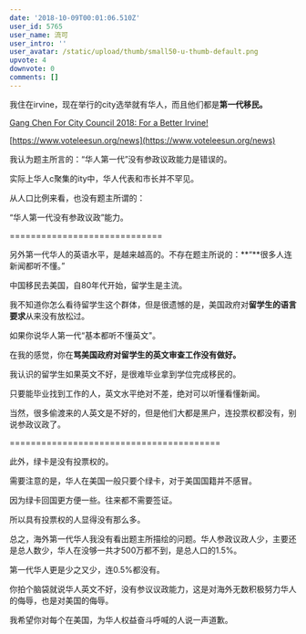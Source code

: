 ```yaml
---
date: '2018-10-09T00:01:06.510Z'
user_id: 5765
user_name: 流可
user_intro: ''
user_avatar: /static/upload/thumb/small50-u-thumb-default.png
upvote: 4
downvote: 0
comments: []
---
```


我住在irvine，现在举行的city选举就有华人，而且他们都是**第一代移民。**  

[Gang Chen For City Council 2018: For a Better Irvine!](http://www.gangchenusa.com/)  

[https://www.voteleesun.org/news](https://www.voteleesun.org/news)  

  

我认为题主所言的：“华人第一代”没有参政议政能力是错误的。

实际上华人c聚集的ity中，华人代表和市长并不罕见。

从人口比例来看，也没有题主所谓的：

“华人第一代没有参政议政”能力。

\=============================

另外第一代华人的英语水平，是越来越高的。不存在题主所说的：**“**很多人连新闻都听不懂。”

  

中国移民去美国，自80年代开始，留学生是主流。

我不知道你怎么看待留学生这个群体，但是很遗憾的是，美国政府对**留学生的语言要求**从来没有放松过。

如果你说华人第一代“基本都听不懂英文"。

在我的感觉，你在**骂美国政府对留学生的英文审查工作没有做好。**

我认识的留学生如果英文不好，是很难毕业拿到学位完成移民的。

只要能毕业找到工作的人，英文水平绝对不差，绝对可以听懂看懂新闻。

  

当然，很多偷渡来的人英文是不好的，但是他们大都是黑户，连投票权都没有，别说参政议政了。

\========================================

此外，绿卡是没有投票权的。

需要注意的是，华人在美国一般只要个绿卡，对于美国国籍并不感冒。

因为绿卡回国更方便一些。往来都不需要签证。

所以具有投票权的人显得没有那么多。

  

总之，海外第一代华人我没有看出题主所描绘的问题。华人参政议政人少，主要还是总人数少，华人在没够一共才500万都不到，是总人口的1.5%。

第一代华人更是少之又少，连0.5%都没有。

  

你拍个脑袋就说华人英文不好，没有参议议政能力，这是对海外无数积极努力华人的侮辱，也是对美国的侮辱。

  

我希望你对每个在美国，为华人权益奋斗呼喊的人说一声道歉。
